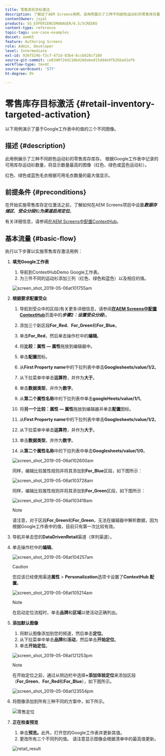 ```yaml
---
title: 零售库存目标激活
description: 了解这个AEM Screens用例，该用例展示了三种不同颜色运动衫的零售库存量。
contentOwner: jsyal
products: SG_EXPERIENCEMANAGER/6.5/SCREENS
content-type: reference
topic-tags: use-case-examples
docset: aem65
feature: Authoring Screens
role: Admin, Developer
level: Intermediate
exl-id: 926f529b-f3cf-471d-83b4-6ccb628cf160
source-git-commit: ce8340f24d116b4268a6ed15dd4e9f626bad1ef6
workflow-type: tm+mt
source-wordcount: '577'
ht-degree: 0%

---
```


# 零售库存目标激活 {#retail-inventory-targeted-activation}

以下用例演示了基于Google工作表中的值的三个不同图像。

## 描述 {#description}

此用例展示了三种不同颜色运动衫的零售库存库存。 根据Google工作表中记录的可用库存运动衫数量，将显示数量最高的图像（红色、绿色或蓝色运动衫）。

红色、绿色或蓝色毛衣根据可用毛衣数量的最大值显示。

## 前提条件 {#preconditions}

在开始实施零售库存定位激活之前，了解如何在AEM Screens项目中设置&#x200B;***数据存储区***、***受众分段***&#x200B;和&#x200B;***为渠道启用定位***。

有关详细信息，请参阅[在AEM Screens中配置ContextHub](configuring-context-hub.md)。

## 基本流量 {#basic-flow}

执行以下步骤以实施零售库存激活用例：

1. **填充Google工作表**

   1. 导航到ContextHubDemo Google工作表。
   1. 为三件不同的运动衫添加三列（红色、绿色和蓝色）以及相应的值。

   ![screen_shot_2019-05-06at101755am](assets/screen_shot_2019-05-06at101755am.png)

1. **根据要求配置受众**

   1. 导航到受众中的区段(有关更多详细信息，请参阅&#x200B;**[在AEM Screens中配置ContextHub](configuring-context-hub.md)**&#x200B;页面中的&#x200B;***步骤2：设置受众分段***)。

   1. 添加三个新区段&#x200B;**For_Red**、**For_Green**&#x200B;和&#x200B;**For_Blue**。

   1. 单击&#x200B;**For_Red**，然后单击操作栏中的&#x200B;**编辑**。

   1. 将&#x200B;**比较：属性 — 属性**&#x200B;拖放到编辑器中。
   1. 单击&#x200B;**配置**&#x200B;图标。
   1. 从&#x200B;**First Property name**&#x200B;中的下拉列表中单击&#x200B;**Googlesheets/value/1/2**。
   1. 从下拉菜单中单击&#x200B;**运算符**，并作为&#x200B;**大于**。
   1. 单击&#x200B;**数据类型**，并作为&#x200B;**数字**。
   1. 从&#x200B;**第二个属性名称**&#x200B;中的下拉列表中单击&#x200B;**googleHeets/value/1/1**。
   1. 将&#x200B;**另一个比较：属性 — 属性**&#x200B;拖放到编辑器并单击&#x200B;**配置**&#x200B;图标。
   1. 从&#x200B;**First Property name**&#x200B;中的下拉列表中单击&#x200B;**Googlesheets/value/1/2**。
   1. 从下拉菜单中单击&#x200B;**运算符**，并作为&#x200B;**大于**。
   1. 单击&#x200B;**数据类型**，并作为&#x200B;**数字**。
   1. 从&#x200B;**第二个属性名称**&#x200B;中的下拉列表中单击&#x200B;**Googlesheets/value/1/0**。

   ![screen_shot_2019-05-06at102600am](assets/screen_shot_2019-05-06at102600am.png)

   同样，编辑比较属性规则并将其添加到&#x200B;**For_Blue**&#x200B;区段，如下图所示：

   ![screen_shot_2019-05-06at103728am](assets/screen_shot_2019-05-06at103728am.png)

   同样，编辑比较属性规则并将其添加到&#x200B;**For_Green**&#x200B;区段，如下图所示：

   ![screen_shot_2019-05-06at103418am](assets/screen_shot_2019-05-06at103418am.png)

   >[!NOTE]
   >
   >请注意，对于区段&#x200B;**For_Green**&#x200B;和&#x200B;**For_Green**，无法在编辑器中解析数据，因为根据Google工作表中的值，目前只有第一次比较有效。

1. 导航并单击您的&#x200B;**DataDrivenRetail**&#x200B;渠道（序列渠道）。
1. 单击操作栏中的&#x200B;**编辑**。

   ![screen_shot_2019-05-06at104257am](assets/screen_shot_2019-05-06at104257am.png)

   >[!CAUTION]
   >
   >您应该已经使用渠道&#x200B;**属性** > **Personalization**&#x200B;选项卡设置了&#x200B;**ContextHub** **配置**。

   ![screen_shot_2019-05-06at105214am](assets/screen_shot_2019-05-06at105214am.png)

   >[!NOTE]
   >
   >在启动定位流程时，单击&#x200B;**品牌**&#x200B;和&#x200B;**区域**&#x200B;以使活动正确列出。

1. **添加默认图像**

   1. 将默认图像添加到您的频道，然后单击&#x200B;**定位**。
   1. 从下拉菜单中单击&#x200B;**品牌**&#x200B;和&#x200B;**活动**，然后单击&#x200B;**开始定位**。
   1. 单击&#x200B;**开始定位**。

   ![screen_shot_2019-05-06at121253pm](assets/screen_shot_2019-05-06at121253pm.png)

   >[!NOTE]
   >
   >在开始定位之前，通过从侧边栏中选择&#x200B;**+添加体验定位**&#x200B;来添加区段（**For_Green**、**For_Red**&#x200B;和&#x200B;**For_Blue**），如下图所示。

   ![screen_shot_2019-05-06at123554pm](assets/screen_shot_2019-05-06at123554pm.png)

1. 将图像添加到所有三种不同的方案中，如下所示。

   ![零售定位](assets/retail_targeting.gif)

1. **正在检查预览**

   1. 单击&#x200B;**预览。**&#x200B;此外，打开您的Google工作表并更新其值。
   1. 更改所有三个不同列的值。 请注意显示图像会根据清单中的最高值更新。

   ![retail_result](assets/retail_result.gif)
